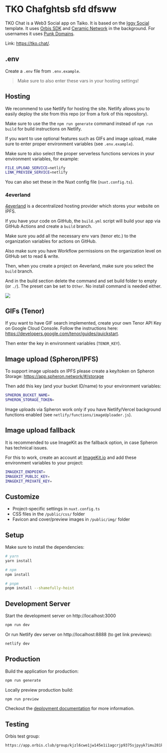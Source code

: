  # TKO Chafghtsb sfd dfsww

TKO Chat is a Web3 Social app on Taiko. It is based on the [Iggy Social](https://iggy.social) template. It uses [Orbis SDK](https://useorbis.com) and [Ceramic Network](https://ceramic.network/) in the background. For usernames it uses [Punk Domains](https://punk.domains/).

Link: https://tko.chat/.

## .env

Create a `.env` file from `.env.example`.

> Make sure to also enter these vars in your hosting settings!

## Hosting

We recommend to use Netlify for hosting the site. Netlify allows you to easily deploy the site from this repo (or from a fork of this repository).

Make sure to use the the `npm run generate` command instead of `npm run build` for build instructions on Netlify.

If you want to use optional features such as GIFs and image upload, make sure to enter proper environment variables (see `.env.example`).

Make sure to also select the proper serverless functions services in your environment variables, for example:

```bash
FILE_UPLOAD_SERVICE=netlify
LINK_PREVIEW_SERVICE=netlify
```

You can also set these in the Nuxt config file (`nuxt.config.ts`).

### 4everland

[4everland](https://4everland.org/) is a decentralized hosting provider which stores your website on IPFS.

If you have your code on GitHub, the `build.yml` script will build your app via GitHub Actions and create a `build` branch.

Make sure you add all the necessary env vars (tenor etc.) to the organization variables for actions on GitHub.

Also make sure you have Workflow permissions on the organization level on GitHub set to read & write.

Then, when you create a project on 4everland, make sure you select the `build` branch. 

And in the build section delete the command and set build folder to empty (or `./`). The preset can be set to `Other`. No install command is needed either.

![](https://bafkreid6mzglrk5hklraua267sker6gqsfpy2ezmjj7yc2oqmx2arbynru.ipfs.w3s.link)

## GIFs (Tenor)

If you want to have GIF search implemented, create your own Tenor API Key on Google Cloud Console. Follow the instructions here: https://developers.google.com/tenor/guides/quickstart. 

Then enter the key in environment variables (`TENOR_KEY`).

## Image upload (Spheron/IPFS)

To support image uploads on IPFS please create a key/token on Spheron Storage: https://app.spheron.network/#/storage 

Then add this key (and your bucket ID/name) to your environment variables:

```bash
SPHERON_BUCKET_NAME=
SPHERON_STORAGE_TOKEN=
```

Image uploads via Spheron work only if you have Netlify/Vercel background functions enabled (see `netlify/functions/imageUploader.js`).

## Image upload fallback

It is recommended to use ImageKit as the fallback option, in case Spheron has technical issues.

For this to work, create an account at [ImageKit.io](https://imagekit.io/) and add these environment variables to your project:

```bash
IMAGEKIT_ENDPOINT=
IMAGEKIT_PUBLIC_KEY=
IMAGEKIT_PRIVATE_KEY=
```

## Customize

- Project-specific settings in `nuxt.config.ts`
- CSS files in the `/public/css/` folder
- Favicon and cover/preview images in `/public/img/` folder

## Setup

Make sure to install the dependencies:

```bash
# yarn
yarn install

# npm
npm install

# pnpm
pnpm install --shamefully-hoist
```

## Development Server

Start the development server on http://localhost:3000

```bash
npm run dev
```

Or run Netlify dev server on http://localhost:8888 (to get link previews):

```bash
netlify dev
```

## Production

Build the application for production:

```bash
npm run generate
```

Locally preview production build:

```bash
npm run preview
```

Checkout the [deployment documentation](https://v3.nuxtjs.org/guide/deploy/presets) for more information.

## Testing

Orbis test group:

```bash
https://app.orbis.club/group/kjzl6cwe1jw145e1i1agcrjp9375sjpyyk7imu281koehrpve0pr46lvr5e9xco
```

